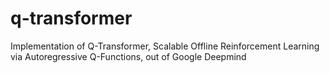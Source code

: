 # q-transformer
Implementation of Q-Transformer, Scalable Offline Reinforcement Learning via Autoregressive Q-Functions, out of Google Deepmind
